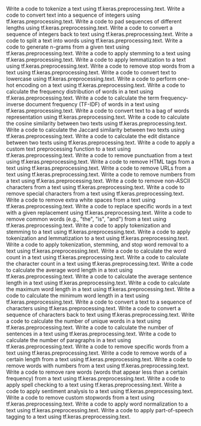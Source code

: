 Write a code to tokenize a text using tf.keras.preprocessing.text.
Write a code to convert text into a sequence of integers using tf.keras.preprocessing.text.
Write a code to pad sequences of different lengths using tf.keras.preprocessing.text.
Write a code to convert a sequence of integers back to text using tf.keras.preprocessing.text.
Write a code to split a text into words using tf.keras.preprocessing.text.
Write a code to generate n-grams from a given text using tf.keras.preprocessing.text.
Write a code to apply stemming to a text using tf.keras.preprocessing.text.
Write a code to apply lemmatization to a text using tf.keras.preprocessing.text.
Write a code to remove stop words from a text using tf.keras.preprocessing.text.
Write a code to convert text to lowercase using tf.keras.preprocessing.text.
Write a code to perform one-hot encoding on a text using tf.keras.preprocessing.text.
Write a code to calculate the frequency distribution of words in a text using tf.keras.preprocessing.text.
Write a code to calculate the term frequency-inverse document frequency (TF-IDF) of words in a text using tf.keras.preprocessing.text.
Write a code to convert text to a bag of words representation using tf.keras.preprocessing.text.
Write a code to calculate the cosine similarity between two texts using tf.keras.preprocessing.text.
Write a code to calculate the Jaccard similarity between two texts using tf.keras.preprocessing.text.
Write a code to calculate the edit distance between two texts using tf.keras.preprocessing.text.
Write a code to apply a custom text preprocessing function to a text using tf.keras.preprocessing.text.
Write a code to remove punctuation from a text using tf.keras.preprocessing.text.
Write a code to remove HTML tags from a text using tf.keras.preprocessing.text.
Write a code to remove URLs from a text using tf.keras.preprocessing.text.
Write a code to remove numbers from a text using tf.keras.preprocessing.text.
Write a code to remove non-ASCII characters from a text using tf.keras.preprocessing.text.
Write a code to remove special characters from a text using tf.keras.preprocessing.text.
Write a code to remove extra white spaces from a text using tf.keras.preprocessing.text.
Write a code to replace specific words in a text with a given replacement using tf.keras.preprocessing.text.
Write a code to remove common words (e.g., "the", "is", "and") from a text using tf.keras.preprocessing.text.
Write a code to apply tokenization and stemming to a text using tf.keras.preprocessing.text.
Write a code to apply tokenization and lemmatization to a text using tf.keras.preprocessing.text.
Write a code to apply tokenization, stemming, and stop word removal to a text using tf.keras.preprocessing.text.
Write a code to calculate the word count in a text using tf.keras.preprocessing.text.
Write a code to calculate the character count in a text using tf.keras.preprocessing.text.
Write a code to calculate the average word length in a text using tf.keras.preprocessing.text.
Write a code to calculate the average sentence length in a text using tf.keras.preprocessing.text.
Write a code to calculate the maximum word length in a text using tf.keras.preprocessing.text.
Write a code to calculate the minimum word length in a text using tf.keras.preprocessing.text.
Write a code to convert a text to a sequence of characters using tf.keras.preprocessing.text.
Write a code to convert a sequence of characters back to text using tf.keras.preprocessing.text.
Write a code to calculate the number of unique words in a text using tf.keras.preprocessing.text.
Write a code to calculate the number of sentences in a text using tf.keras.preprocessing.text.
Write a code to calculate the number of paragraphs in a text using tf.keras.preprocessing.text.
Write a code to remove specific words from a text using tf.keras.preprocessing.text.
Write a code to remove words of a certain length from a text using tf.keras.preprocessing.text.
Write a code to remove words with numbers from a text using tf.keras.preprocessing.text.
Write a code to remove rare words (words that appear less than a certain frequency) from a text using tf.keras.preprocessing.text.
Write a code to apply spell checking to a text using tf.keras.preprocessing.text.
Write a code to apply sentiment analysis to a text using tf.keras.preprocessing.text.
Write a code to remove custom stopwords from a text using tf.keras.preprocessing.text.
Write a code to apply word normalization to a text using tf.keras.preprocessing.text.
Write a code to apply part-of-speech tagging to a text using tf.keras.preprocessing.text.